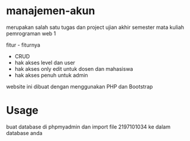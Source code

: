 # manajemen-akun

merupakan salah satu tugas dan project ujian akhir semester mata kuliah pemrograman web 1

fitur - fiturnya

- CRUD
- hak akses level dan user
- hak akses only edit untuk dosen dan mahasiswa
- hak akses penuh untuk admin

website ini dibuat dengan menggunakan PHP dan Bootstrap

# Usage

buat database di phpmyadmin dan import file 2197101034 ke dalam database anda
